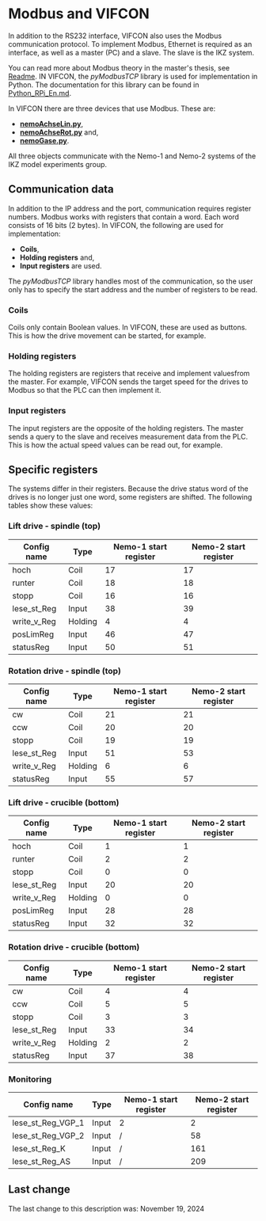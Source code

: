 # Modbus and VIFCON

In addition to the RS232 interface, VIFCON also uses the Modbus communication protocol. To implement Modbus, Ethernet is required as an interface, as well as a master (PC) and a slave. The slave is the IKZ system.

You can read more about Modbus theory in the master's thesis, see [Readme](../Readme.md). IN VIFCON, the *pyModbusTCP* library is used for implementation in Python. The documentation for this library can be found in [Python_RPi_En.md](Python_RPi_En.md).

In VIFCON there are three devices that use Modbus. These are:

- [**nemoAchseLin.py**](../vifcon/devices/nemoAchseLin.py),
- [**nemoAchseRot.py**](../vifcon/devices/nemoAchseRot.py) and,
- [**nemoGase.py**](../vifcon/devices/nemoGase.py).

All three objects communicate with the Nemo-1 and Nemo-2 systems of the IKZ model experiments group.

## Communication data

In addition to the IP address and the port, communication requires register numbers. Modbus works with registers that contain a word. Each word consists of 16 bits (2 bytes). In VIFCON, the following are used for implementation:

- **Coils**,
- **Holding registers** and,
- **Input registers** are used.

The *pyModbusTCP* library handles most of the communication, so the user only has to specify the start address and the number of registers to be read.

### Coils

Coils only contain Boolean values. In VIFCON, these are used as buttons. This is how the drive movement can be started, for example.

### Holding registers

The holding registers are registers that receive and implement values ​​from the master. For example, VIFCON sends the target speed for the drives to Modbus so that the PLC can then implement it.

### Input registers

The input registers are the opposite of the holding registers. The master sends a query to the slave and receives measurement data from the PLC. This is how the actual speed values ​​can be read out, for example.

## Specific registers

The systems differ in their registers. Because the drive status word of the drives is no longer just one word, some registers are shifted. The following tables show these values:

### Lift drive - spindle (top)

Config name | Type | Nemo-1 start register | Nemo-2 start register
--- | --- | --- | --- 
hoch        | Coil    | 17 | 17
runter      | Coil    | 18 | 18
stopp       | Coil    | 16 | 16
lese_st_Reg | Input   | 38 | 39
write_v_Reg | Holding |  4 |  4
posLimReg   | Input   | 46 | 47
statusReg   | Input   | 50 | 51

### Rotation drive - spindle (top)

Config name | Type | Nemo-1 start register | Nemo-2 start register
--- | --- | --- | ---
cw          | Coil    | 21 | 21
ccw         | Coil    | 20 | 20
stopp       | Coil    | 19 | 19
lese_st_Reg | Input   | 51 | 53
write_v_Reg | Holding |  6 |  6
statusReg   | Input   | 55 | 57

### Lift drive - crucible (bottom)

Config name | Type | Nemo-1 start register | Nemo-2 start register
--- | --- | --- | ---
hoch        | Coil    |  1 |  1
runter      | Coil    |  2 |  2
stopp       | Coil    |  0 |  0
lese_st_Reg | Input   | 20 | 20
write_v_Reg | Holding |  0 |  0
posLimReg   | Input   | 28 | 28
statusReg   | Input   | 32 | 32

### Rotation drive - crucible (bottom)

Config name | Type | Nemo-1 start register | Nemo-2 start register
--- | --- | --- | ---
cw          | Coil    |  4 |  4
ccw         | Coil    |  5 |  5
stopp       | Coil    |  3 |  3
lese_st_Reg | Input   | 33 | 34 
write_v_Reg | Holding |  2 |  2
statusReg   | Input   | 37 | 38

### Monitoring

Config name | Type | Nemo-1 start register | Nemo-2 start register
--- | --- | --- | ---
lese_st_Reg_VGP_1   | Input | 2 |   2
lese_st_Reg_VGP_2   | Input | / |  58
lese_st_Reg_K       | Input | / | 161
lese_st_Reg_AS      | Input | / | 209

## Last change

The last change to this description was: November 19, 2024